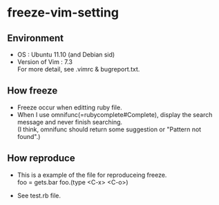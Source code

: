 freeze-vim-setting
==================

Environment
------------
*   OS : Ubuntu 11.10 (and Debian sid)
*   Version of Vim : 7.3  
    For more detail, see .vimrc & bugreport.txt.

How freeze
------------
*   Freeze occur when editting ruby file.
*   When I use omnifunc(=rubycomplete#Complete), display the search message and never finish searching.  
    (I think, omnifunc should return some suggestion or "Pattern not found".)

How reproduce
--------------
*   This is a example of the file for reproduceing freeze.  
        foo = gets.bar
        foo.(type \<C-x\> \<C-o\>)

*   See test.rb file.
